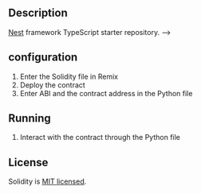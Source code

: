 
## Description

[Nest](https://github.com/nestjs/nest) framework TypeScript starter repository. -->

## configuration

1. Enter the Solidity file in Remix
2. Deploy the contract
3. Enter ABI and the contract address in the Python file



## Running

1. Interact with the contract through the Python file




## License

Solidity is [MIT licensed](LICENSE).